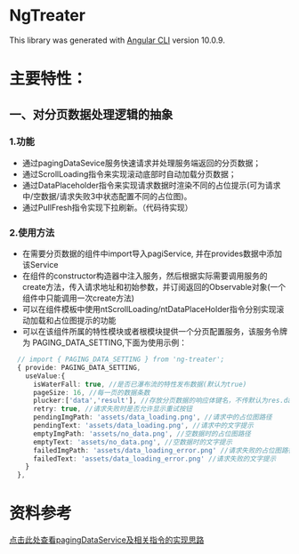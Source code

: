 # NgTreater

This library was generated with [Angular CLI](https://github.com/angular/angular-cli) version 10.0.9.
  
# 主要特性：
  
## 一、对分页数据处理逻辑的抽象
### 1.功能
+ 通过pagingDataSevice服务快速请求并处理服务端返回的分页数据；
+ 通过ScrollLoading指令来实现滚动底部时自动加载分页数据；
+ 通过DataPlaceholder指令来实现请求数据时渲染不同的占位提示(可为请求中/空数据/请求失败3中状态配置不同的占位图)。
+ 通过PullFresh指令实现下拉刷新。（代码待实现）
### 2.使用方法
+ 在需要分页数据的组件中import导入pagiService, 并在provides数据中添加该Service
+ 在组件的constructor构造器中注入服务，然后根据实际需要调用服务的create方法，传入请求地址和初始参数，并订阅返回的Observable对象(一个组件中只能调用一次create方法)
+ 可以在组件模板中使用ntScrollLoading/ntDataPlaceHolder指令分别实现滚动加载和占位图提示的功能
+ 可以在该组件所属的特性模块或者根模块提供一个分页配置服务，该服务令牌为 PAGING_DATA_SETTING,下面为使用示例：  
``` ts
  // import { PAGING_DATA_SETTING } from 'ng-treater';  
  { provide: PAGING_DATA_SETTING,  
    useValue:{  
      isWaterFall: true, //是否已瀑布流的特性发布数据(默认为true)  
      pageSize: 16, //每一页的数据条数  
      plucker:['data','result'], //存放分页数据的响应体键名，不传默认为res.data(此处传值后则为res.data.result)  
      retry: true, //请求失败时是否允许显示重试按钮  
      pendingImgPath: 'assets/data_loading.png', //请求中的占位图路径  
      pendingText: 'assets/data_loading.png', //请求中的文字提示  
      emptyImgPath: 'assets/no_data.png', //空数据时的占位图路径  
      emptyText: 'assets/no_data.png', //空数据时的文字提示  
      failedImgPath: 'assets/data_loading_error.png' //请求失败的占位图路径  
      failedText: 'assets/data_loading_error.png' //请求失败的文字提示  
    }  
  },  
```  
# 资料参考
[点击此处查看pagingDataService及相关指令的实现思路](https://zhuanlan.zhihu.com/p/165118088)

